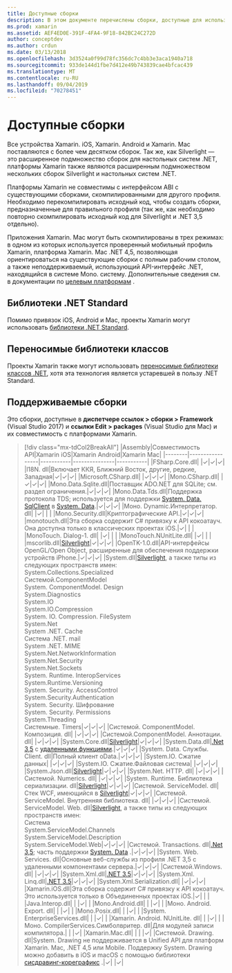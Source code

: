 ```yaml
---
title: Доступные сборки
description: В этом документе перечислены сборки, доступные для использования в Xamarin. iOS, Xamarin. Android и Xamarin. Mac. Он также содержит ссылки на документацию по библиотекам .NET Standard и переносимым библиотекам классов.
ms.prod: xamarin
ms.assetid: AEF4ED0E-391F-4FA4-9F18-842BC24C272D
author: conceptdev
ms.author: crdun
ms.date: 03/13/2018
ms.openlocfilehash: 3d3524a0f99d78fc356dc7c4bb3e3aca1940a718
ms.sourcegitcommit: 933de144d1fbe7d412e49b743839cae4bfcac439
ms.translationtype: MT
ms.contentlocale: ru-RU
ms.lasthandoff: 09/04/2019
ms.locfileid: "70278451"
---
```

# <a name="available-assemblies"></a>Доступные сборки

Все устройства Xamarin. iOS, Xamarin. Android и Xamarin. Mac поставляются с более чем десятком сборок. Так же, как Silverlight — это расширенное подмножество сборок для настольных систем .NET, платформы Xamarin также являются расширенным подмножеством нескольких сборок Silverlight и настольных систем .NET.

Платформы Xamarin не совместимы с интерфейсом ABI с существующими сборками, скомпилированными для другого профиля. Необходимо перекомпилировать исходный код, чтобы создать сборки, предназначенные для правильного профиля (так же, как необходимо повторно скомпилировать исходный код для Silverlight и .NET 3,5 отдельно).

Приложения Xamarin. Mac могут быть скомпилированы в трех режимах: в одном из которых используется проверенный мобильный профиль Xamarin, платформа Xamarin. Mac .NET 4,5, позволяющая ориентироваться на существующие сборки с полным рабочим столом, а также неподдерживаемый, использующий API-интерфейс .NET, находящийся в системе Mono. систему. Дополнительные сведения см. в документации по [целевым платформам](~/mac/platform/target-framework.md) .

## <a name="net-standard-libraries"></a>Библиотеки .NET Standard

Помимо привязок iOS, Android и Mac, проекты Xamarin могут использовать [библиотеки .NET Standard](~/cross-platform/app-fundamentals/net-standard.md).

## <a name="portable-class-libraries"></a>Переносимые библиотеки классов

Проекты Xamarin также могут использовать [переносимые библиотеки классов .NET](~/cross-platform/app-fundamentals/pcl.md), хотя эта технология является устаревшей в пользу .NET Standard.

## <a name="supported-assemblies"></a>Поддерживаемые сборки

Это сборки, доступные в **диспетчере ссылок > сборки > Framework** (Visual Studio 2017) и **ссылки Edit > packages** (Visual Studio для Mac) и их совместимость с платформами Xamarin.

> [!div class="mx-tdCol2BreakAll"]
> |Assembly|Совместимость API|Xamarin iOS|Xamarin Android|Xamarin Mac|
> |--------|-----------------|-----------|---------------|-----------|
> |FSharp.Core.dll| |✓|✓|✓|
> |l18N. dll|Включает ККЯ, Ближний Восток, другие, редкие, Западная|✓|✓|✓|
> |Microsoft.CSharp.dll| |✓|✓|✓|
> |Mono.CSharp.dll| |✓|✓|✓|
> |Mono.Data.Sqlite.dll|Поставщик ADO.NET для SQLite; см. раздел ограничения.|✓|✓|✓|
> |Mono.Data.Tds.dll|Поддержка протокола TDS; используется для поддержки [System. Data. SqlClient](xref:System.Data.SqlClient) в [System. Data](xref:System.Data).|✓|✓|✓|
> |Моно. Dynamic. &#8203;Интерпретатор. dll| |✓| | |
> |Mono.Security.dll|Криптографические API.|✓|✓|✓|
> |monotouch.dll|Эта сборка содержит C# привязку к API кокоатауч. Она доступна только в классических проектах iOS.|✓| | |
> |MonoTouch. &#8203;Dialog-1. dll| |✓| | |
> |MonoTouch.&#8203;NUnitLite.dll| |✓| | |
> |mscorlib.dll|[Silverlight](https://msdn.microsoft.com/library/cc838194(VS.95).aspx)|✓|✓|✓|
> |OpenTK-1.0.dll|API-интерфейсы OpenGL/Open Object, расширенные для обеспечения поддержки устройств iPhone.|✓|✓|✓|
> |System.dll|[Silverlight](https://msdn.microsoft.com/library/cc838194(VS.95).aspx), а также типы из следующих пространств имен:<br />System.Collections.Specialized<br />Системой. &#8203;ComponentModel<br />System. ComponentModel. Design<br />System.Diagnostics<br />System.IO<br />System.IO.Compression<br />System. IO. Compression. FileSystem<br />System.Net<br />System .NET. Cache<br />Система .NET. mail<br />System .NET. MIME<br />System.Net. &#8203;NetworkInformation<br />System.Net.Security<br />System.Net.Sockets<br />System. Runtime. &#8203;InteropServices<br />System.Runtime.Versioning<br />System. Security. &#8203;AccessControl<br />System.Security.Authentication<br />System. Security. &#8203;Шифрование<br />System. Security. Permissions<br />System.Threading<br />Системные. Timers|✓|✓|✓|
> |Системой. &#8203;ComponentModel. &#8203;Композиция. dll| |✓|✓|✓|
> |Системой. &#8203;ComponentModel. &#8203;Аннотации. dll| |✓|✓|✓|
> |System.Core.dll|[Silverlight](https://msdn.microsoft.com/library/cc838194(VS.95).aspx)|✓|✓|✓|
> |System.Data.dll|[.Net 3,5](https://msdn.microsoft.com/library/ms229335.aspx) с [удаленными функциями](~/ios/data-cloud/system.data.md).|✓|✓|✓|
> |System. Data. &#8203;Службы. &#8203;Client. dll|Полный клиент oData.|✓|✓|✓|
> |System.IO. &#8203;Сжатие данных| |✓|✓|✓|
> |System.IO. &#8203;Сжатие. &#8203;Файловая система| |✓|✓|✓|
> |System.Json.dll|[Silverlight](https://msdn.microsoft.com/library/cc838194(VS.95).aspx)|✓|✓|✓|
> |System.Net. &#8203;HTTP. dll| |✓|✓|✓|
> |Системой. &#8203;Numerics. dll| |✓|✓|✓|
> |System. Runtime. &#8203;Библиотека сериализации. dll|[Silverlight](https://msdn.microsoft.com/library/cc838194(VS.95).aspx)|✓|✓|✓|
> |Системой. &#8203;ServiceModel. dll|Стек WCF, имеющийся в [Silverlight](https://msdn.microsoft.com/library/cc838194(VS.95).aspx)|✓|✓|✓|
> |Системой. &#8203;ServiceModel. &#8203;Внутренняя библиотека. dll| |✓|✓|✓|
> |Системой. &#8203;ServiceModel. &#8203;Web. dll|[Silverlight](https://msdn.microsoft.com/library/cc838194(VS.95).aspx), а также типы из следующих пространств имен: <br />Система<br />System.ServiceModel.Channels<br />System.ServiceModel.Description<br />System.ServiceModel.Web|✓|✓|✓|
> |Системой. &#8203;Transactions. dll|[.Net 3,5](https://msdn.microsoft.com/library/ms229335.aspx); часть поддержки [System. Data](~/ios/data-cloud/system.data.md) .|✓|✓|✓|
> |System. Web. &#8203;Services. dll|Основные веб-службы из профиля .NET 3,5 с удаленными компонентами сервера.|✓|✓|✓|
> |Системой. &#8203;Windows. dll| |✓|✓|✓|
> |System.&#8203;Xml.dll|[.NET 3.5](https://msdn.microsoft.com/library/ms229335.aspx)|✓|✓|✓|
> |System.Xml.&#8203;Linq.dll|[.NET 3.5](https://msdn.microsoft.com/library/ms229335.aspx)|✓|✓|✓|
> |System.Xml.Serialization.dll| |✓|✓|✓|
> |Xamarin.iOS.dll|Эта сборка содержит C# привязку к API кокоатауч. Это используется только в Объединенных проектах iOS.|✓| | |
> |Java.Interop.dll| | |✓| |
> |Mono.Android.dll| | |✓| |
> |Моно. Android. &#8203;Export. dll| | |✓| |
> |Mono.Posix.dll| | |✓| |
> |System.&#8203;EnterpriseServices.dll| | |✓| |
> |Xamarin. Android. &#8203;NUnitLite. dll| | |✓| |
> |Моно. CompilerServices. &#8203;Симболвритер. dll|Для модулей записи компилятора.| | |✓|
> |Xamarin.Mac.dll| | | |✓|
> |Системой. &#8203;Drawing. dll|System. Drawing не поддерживается в Unified API для платформ Xamarin. Mac, .NET 4,5 или Mobile. Поддержку System. Drawing можно добавить в iOS и macOS с помощью библиотеки [сисдравинг-кореграфикс](https://github.com/mono/sysdrawing-coregraphics) .|✓| |✓|
